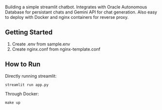 Building a simple streamlit chatbot. Integrates with Oracle Autonomous Database for persistant chats and Gemini API for chat generation. Also easy to deploy with Docker and nginx containers for reverse proxy.

## Getting Started
1. Create .env from sample.env
2. Create nginx.conf from nginx-template.conf

## How to Run
Directly running streamlit:
```console
streamlit run app.py
```

Through Docker:
```
make up
```